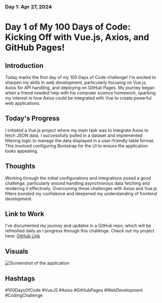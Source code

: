 ### Day 1: Apr 27, 2024

# Day 1 of My 100 Days of Code: Kicking Off with Vue.js, Axios, and GitHub Pages!

## Introduction

Today marks the first day of my 100 Days of Code challenge! I'm excited to sharpen my skills in web development, particularly focusing on Vue.js, Axios for API handling, and deploying on GitHub Pages. My journey began when a friend needed help with his computer science homework, sparking my interest in how Axios could be integrated with Vue to create powerful web applications.

## Today's Progress

I initiated a Vue.js project where my main task was to integrate Axios to fetch JSON data. I successfully pulled in a dataset and implemented filtering logic to manage the data displayed in a user-friendly table format. This involved configuring Bootstrap for the UI to ensure the application looks appealing.

## Thoughts

Working through the initial configurations and integrations posed a good challenge, particularly around handling asynchronous data fetching and rendering it effectively. Overcoming these challenges with Axios and Vue.js filters boosted my confidence and deepened my understanding of frontend development.

## Link to Work

I've documented my journey and updates in a GitHub repo, which will be refreshed daily as I progress through this challenge. Check out my project here: [GitHub Link](https://github.com/yourusername/yourrepositoryname)

## Visuals

![Screenshot of the application](/path/to/image.jpg) <!-- Replace with the path to your screenshot image -->

## Hashtags

\#100DaysOfCode \#VueJS \#Axios \#GitHubPages \#WebDevelopment \#CodingChallenge
